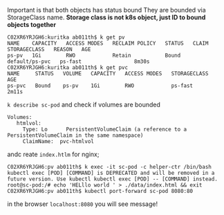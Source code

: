 
Important is that both objects has status bound
They are bounded via StorageClass name. **Storage class is not k8s object, just ID to bound objects together**  
```shell script
C02XR6YRJGH6:kuritka ab011th$ k get pv
NAME    CAPACITY   ACCESS MODES   RECLAIM POLICY   STATUS   CLAIM            STORAGECLASS   REASON   AGE
ps-pv   1Gi        RWO            Retain           Bound    default/ps-pvc   ps-fast                 8m30s
C02XR6YRJGH6:kuritka ab011th$ k get pvc
NAME     STATUS   VOLUME   CAPACITY   ACCESS MODES   STORAGECLASS   AGE
ps-pvc   Bound    ps-pv    1Gi        RWO            ps-fast        2m11s
```

`k describe sc-pod` and check if volumes are bounded


```
Volumes:
   htmlvol:
     Type: Lo      PersistentVolumeClaim (a reference to a PersistentVolumeClaim in the same namespace)
     ClaimName:  pvc-htmlvol
```

andc reate `index.htlm` for nginx;

```shell script
C02XR6YRJGH6:pv ab011th$ k exec -it sc-pod -c helper-ctr /bin/bash
kubectl exec [POD] [COMMAND] is DEPRECATED and will be removed in a future version. Use kubectl kubectl exec [POD] -- [COMMAND] instead.
root@sc-pod:/# echo 'HELllo world ' > ./data/index.html && exit
C02XR6YRJGH6:pv ab011th$ kubectl port-forward sc-pod 8080:80
```


in the browser `localhost:8080` you will see message!
